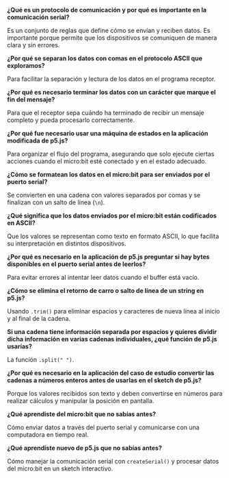 **¿Qué es un protocolo de comunicación y por qué es importante en la comunicación serial?**

Es un conjunto de reglas que define cómo se envían y reciben datos. Es importante porque permite que los dispositivos se comuniquen de manera clara y sin errores.

**¿Por qué se separan los datos con comas en el protocolo ASCII que exploramos?**

Para facilitar la separación y lectura de los datos en el programa receptor.

**¿Por qué es necesario terminar los datos con un carácter que marque el fin del mensaje?**

Para que el receptor sepa cuándo ha terminado de recibir un mensaje completo y pueda procesarlo correctamente.

**¿Por qué fue necesario usar una máquina de estados en la aplicación modificada de p5.js?**

Para organizar el flujo del programa, asegurando que solo ejecute ciertas acciones cuando el micro:bit esté conectado y en el estado adecuado.

**¿Cómo se formatean los datos en el micro:bit para ser enviados por el puerto serial?**

Se convierten en una cadena con valores separados por comas y se finalizan con un salto de línea (`\n`).

**¿Qué significa que los datos enviados por el micro:bit están codificados en ASCII?**

Que los valores se representan como texto en formato ASCII, lo que facilita su interpretación en distintos dispositivos.

**¿Por qué es necesario en la aplicación de p5.js preguntar si hay bytes disponibles en el puerto serial antes de leerlos?**

Para evitar errores al intentar leer datos cuando el buffer está vacío.

**¿Cómo se elimina el retorno de carro o salto de línea de un string en p5.js?**

Usando `.trim()` para eliminar espacios y caracteres de nueva línea al inicio y al final de la cadena.

**Si una cadena tiene información separada por espacios y quieres dividir dicha información en varias cadenas individuales, ¿qué función de p5.js usarías?**

La función `.split(" ")`.

**¿Por qué es necesario en la aplicación del caso de estudio convertir las cadenas a números enteros antes de usarlas en el sketch de p5.js?**

Porque los valores recibidos son texto y deben convertirse en números para realizar cálculos y manipular la posición en pantalla.

**¿Qué aprendiste del micro:bit que no sabías antes?**

Cómo enviar datos a través del puerto serial y comunicarse con una computadora en tiempo real.

**¿Qué aprendiste nuevo de p5.js que no sabías antes?**

Cómo manejar la comunicación serial con `createSerial()` y procesar datos del micro:bit en un sketch interactivo.
